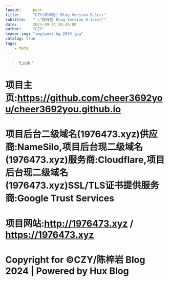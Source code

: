 ```yaml
---
layout:     post
title:      "CZY(陈梓岩) Blog Version 0.1ccc"
subtitle:   " \"陈梓岩 Blog Version 0.1ccc\""
date:       2024-09-22 20:49:00
author:     "CZY"
header-img: "img/post-bg-2015.jpg"
catalog: true
tags:
    - Meta
---
```


> “Look.”


# 项目主页:https://github.com/cheer3692you/cheer3692you.github.io

# 项目后台二级域名(1976473.xyz)供应商:NameSilo,项目后台现二级域名(1976473.xyz)服务商:Cloudflare,项目后台现二级域名(1976473.xyz)SSL/TLS证书提供服务商:Google Trust Services

# 项目网站:http://1976473.xyz / https://1976473.xyz

# Copyright for ©CZY/陈梓岩 Blog 2024 | Powered by Hux Blog
